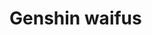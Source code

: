<style> body { background-image: url(https://user-images.githubusercontent.com/33038975/149264018-127cc632-2415-49df-88b9-d81db0dd678f.jpg);
background-repeat: no-repeat; background-size:cover; } </style>

# Genshin waifus

